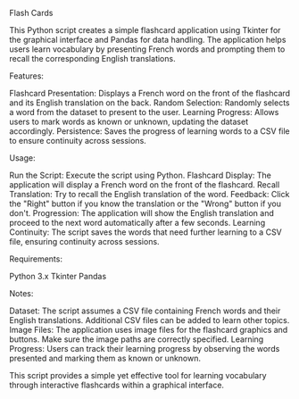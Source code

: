 Flash Cards

This Python script creates a simple flashcard application using Tkinter for the graphical interface and Pandas for data handling. The application helps users learn vocabulary by presenting French words and prompting them to recall the corresponding English translations.

Features:

Flashcard Presentation: Displays a French word on the front of the flashcard and its English translation on the back.
Random Selection: Randomly selects a word from the dataset to present to the user.
Learning Progress: Allows users to mark words as known or unknown, updating the dataset accordingly.
Persistence: Saves the progress of learning words to a CSV file to ensure continuity across sessions.

Usage:

Run the Script: Execute the script using Python.
Flashcard Display: The application will display a French word on the front of the flashcard.
Recall Translation: Try to recall the English translation of the word.
Feedback: Click the "Right" button if you know the translation or the "Wrong" button if you don't.
Progression: The application will show the English translation and proceed to the next word automatically after a few seconds.
Learning Continuity: The script saves the words that need further learning to a CSV file, ensuring continuity across sessions.

Requirements:

Python 3.x
Tkinter
Pandas

Notes:

Dataset: The script assumes a CSV file containing French words and their English translations. Additional CSV files can be added to learn other topics.
Image Files: The application uses image files for the flashcard graphics and buttons. Make sure the image paths are correctly specified.
Learning Progress: Users can track their learning progress by observing the words presented and marking them as known or unknown.

This script provides a simple yet effective tool for learning vocabulary through interactive flashcards within a graphical interface.
